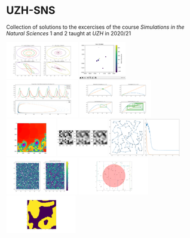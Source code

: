 # UZH-SNS

Collection of solutions to the excercises of the course *Simulations in the Natural Sciences* 1 and 2 taught at *UZH* in 2020/21

<p float="left">
  <img src="SolarSystem2/solar_axis_views.png" height="100px" />
  <img src="SolarSystem/solar_system.PNG" height="100px" />
  <img src="ODE/euler.vs.kutta.png" height="100px" />
   <img src="LogisticGrowth/behaviours.png" height="100px" />
  <img src="Fractals/zoom_hsv.png" height="100px" />
  <img src="Electrons/interpolations.png" height="100px" />
  <img src="TravelingSalesman/salesman.png" height="100px" />
    <img src="ParticleSystem4/8192.png" height="100px" />
    <img src="ParticleSystem3/binary_tree_ann.png" height="100px" />
    <img src="Icing/imshow.png" height="100px" />
</p>

